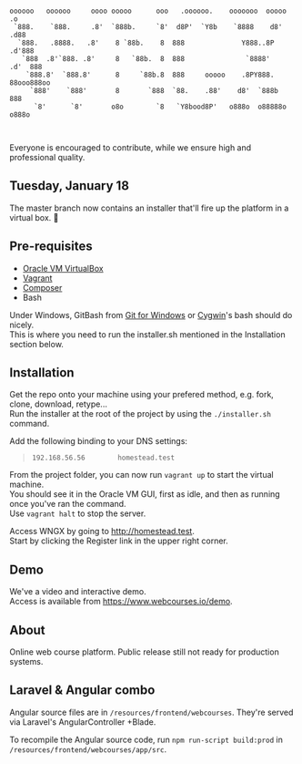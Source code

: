 ```

oooooo   oooooo     oooo ooooo      ooo   .oooooo.    ooooooo  ooooo            .o   
 `888.    `888.     .8'  `888b.     `8'  d8P'  `Y8b    `8888    d8'           .d88   
  `888.   .8888.   .8'    8 `88b.    8  888              Y888..8P           .d'888   
   `888  .8'`888. .8'     8   `88b.  8  888               `8888'          .d'  888   
    `888.8'  `888.8'      8     `88b.8  888     ooooo    .8PY888.         88ooo888oo 
     `888'    `888'       8       `888  `88.    .88'    d8'  `888b             888   
      `8'      `8'       o8o        `8   `Y8bood8P'   o888o  o88888o          o888o  
      
  
```
Everyone is encouraged to contribute, while we ensure high and professional quality.


## Tuesday, January 18

The master branch now contains an installer that'll fire up the platform in a virtual box. 🚀


## Pre-requisites

- [Oracle VM VirtualBox](https://www.virtualbox.org/)
- [Vagrant](https://www.vagrantup.com/vmware/downloads)
- [Composer](https://getcomposer.org/)
- Bash

Under Windows, GitBash from [Git for Windows](https://gitforwindows.org/) or [Cygwin](https://www.cygwin.com/)'s bash should do nicely.  
This is where you need to run the installer.sh mentioned in the Installation section below.

## Installation

Get the repo onto your machine using your prefered method, e.g. fork, clone, download, retype...  
Run the installer at the root of the project by using the `./installer.sh` command.  

Add the following binding to your DNS settings:  
> `192.168.56.56        homestead.test`

From the project folder, you can now run `vagrant up` to start the virtual machine.  
You should see it in the Oracle VM GUI, first as idle, and then as running once you've ran the command.  
Use `vagrant halt` to stop the server.

Access WNGX by going to http://homestead.test.  
Start by clicking the Register link in the upper right corner.

## Demo

We've a video and interactive demo.  
Access is available from https://www.webcourses.io/demo.

## About

Online web course platform. Public release still not ready for production systems.
  
  


## Laravel & Angular combo

Angular source files are in `/resources/frontend/webcourses`. They're served via Laravel's AngularController +Blade.

To recompile the Angular source code, run `npm run-script build:prod` in `/resources/frontend/webcourses/app/src`.
